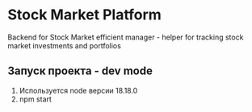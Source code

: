 # Stock Market Platform

Backend for Stock Market efficient manager - helper for tracking stock market investments and portfolios


## Запуск проекта - dev mode

1. Используется node версии 18.18.0
2. npm start
